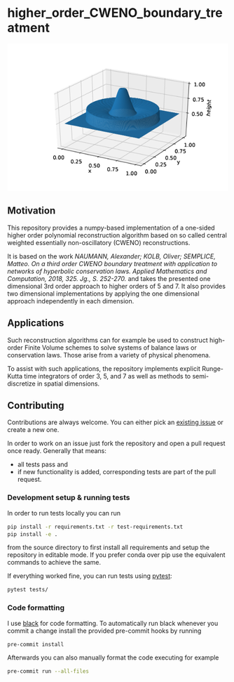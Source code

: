 # higher_order_CWENO_boundary_treatment

![Two dimensional shallow water equation](shallow_water_radial.png)

## Motivation

This repository provides a numpy-based implementation of a one-sided higher order polynomial reconstruction algorithm based on so called central weighted essentially non-oscillatory (CWENO) reconstructions.

It is based on the work *NAUMANN, Alexander; KOLB, Oliver; SEMPLICE, Matteo. On a third order CWENO boundary treatment with application to networks of hyperbolic conservation laws. Applied Mathematics and Computation, 2018, 325. Jg., S. 252-270.* and takes the presented one dimensional 3rd order approach to higher orders of 5 and 7. It also provides two dimensional implementations by applying the one dimensional approach independently in each dimension.

## Applications

Such reconstruction algorithms can for example be used to construct high-order Finite Volume schemes to solve systems of balance laws or conservation laws. Those arise from a variety of physical phenomena.

To assist with such applications, the repository implements explicit
Runge-Kutta time integrators of order 3, 5, and 7 as well as methods
to semi-discretize in spatial dimensions.

## Contributing

Contributions are always welcome. You can either pick an [existing issue](https://github.com/SvoONs/higher_order_CWENO_boundary_treatment/issues) or create a new one.

In order to work on an issue just fork the repository and open a pull request once ready. Generally that means:
* all tests pass and
* if new functionality is added, corresponding tests are part of the pull request.

### Development setup & running tests
In order to run tests locally you can run
```bash
pip install -r requirements.txt -r test-requirements.txt
pip install -e .
```
from the source directory to first install all requirements and setup the repository in editable mode. If you prefer conda over pip use the equivalent commands to achieve the same.

If everything worked fine, you can run tests using [pytest](https://docs.pytest.org/en/stable/):

```bash
pytest tests/
```

### Code formatting
I use [black](https://github.com/psf/black) for code formatting. To automatically run black whenever you commit a change install the provided pre-commit hooks by running
```bash
pre-commit install
```
Afterwards you can also manually format the code executing for example
```bash
pre-commit run --all-files
```